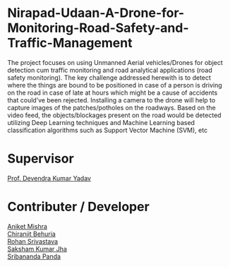 # Nirapad-Udaan-A-Drone-for-Monitoring-Road-Safety-and-Traffic-Management
The project focuses on using Unmanned Aerial vehicles/Drones for object detection cum traffic monitoring and road analytical applications (road safety monitoring). 
The key challenge addressed herewith is to detect where the things are bound to be positioned in case of a person is driving on the road in case of late at hours which might be a cause of accidents that could’ve been rejected. Installing a camera to the drone will help to capture images of the patches/potholes on the roadways. Based on the video feed, the objects/blockages present on the road would be detected utilizing Deep Learning techniques and Machine Learning based classification algorithms such as Support Vector Machine (SVM), etc

# Supervisor
[Prof. Devendra Kumar Yadav](https://www.linkedin.com/in/dr-devendra-kumar-yadav-15567477/)

# Contributer / Developer
[Aniket Mishra](https://www.linkedin.com/in/aniket-mishra-15bb58124/)
<br />
[Chiranjit Behuria](https://www.linkedin.com/in/chiranjit-behuria-73a41b1b9/)
<br />
[Rohan Srivastava](https://www.linkedin.com/in/rohan3125/)
<br />
[Saksham Kumar Jha](https://www.linkedin.com/in/sakshamkj/)
<br />
[Sribananda Panda](https://www.linkedin.com/in/sribananda-panda/)
<br />
